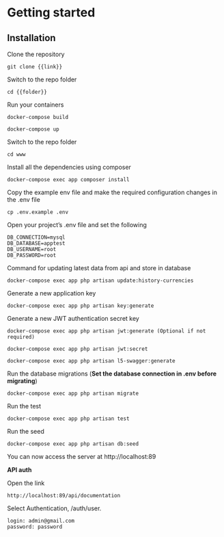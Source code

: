 # Getting started

## Installation

Clone the repository

    git clone {{link}}

Switch to the repo folder

    cd {{folder}}

Run your containers

    docker-compose build
    
    docker-compose up
    
Switch to the repo folder

    cd www
    
Install all the dependencies using composer

    docker-compose exec app composer install

Copy the example env file and make the required configuration changes in the .env file

    cp .env.example .env

Open your project’s .env file and set the following

    DB_CONNECTION=mysql
    DB_DATABASE=apptest
    DB_USERNAME=root
    DB_PASSWORD=root

Command for updating latest data from api and store in database

    docker-compose exec app php artisan update:history-currencies

Generate a new application key

    docker-compose exec app php artisan key:generate

Generate a new JWT authentication secret key

    docker-compose exec app php artisan jwt:generate (Optional if not required)

    docker-compose exec app php artisan jwt:secret

    docker-compose exec app php artisan l5-swagger:generate

Run the database migrations (**Set the database connection in .env before migrating**)

    docker-compose exec app php artisan migrate

Run the test

    docker-compose exec app php artisan test
   
Run the seed
    
    docker-compose exec app php artisan db:seed

You can now access the server at http://localhost:89

**API auth**

Open the link    

    http://localhost:89/api/documentation

Select Authentication, /auth/user.

    login: admin@gmail.com
    password: password




